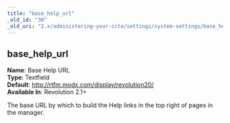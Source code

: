 ```yaml
---
title: "base_help_url"
_old_id: "30"
_old_uri: "2.x/administering-your-site/settings/system-settings/base_help_url"
---
```


base\_help\_url
---------------

**Name**: Base Help URL   
**Type**: Textfield   
**Default**: <http://rtfm.modx.com/display/revolution20/>  
**Available In**: Revolution 2.1+

The base URL by which to build the Help links in the top right of pages in the manager.